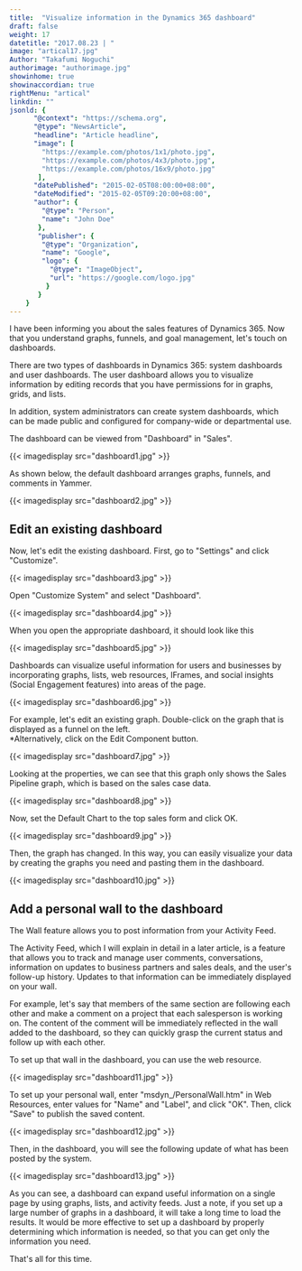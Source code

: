 ```yaml
---
title:  "Visualize information in the Dynamics 365 dashboard"
draft: false
weight: 17
datetitle: "2017.08.23 | "
image: "artical17.jpg"
Author: "Takafumi Noguchi"
authorimage: "authorimage.jpg"
showinhome: true
showinaccordian: true
rightMenu: "artical"
linkdin: ""
jsonld: {
      "@context": "https://schema.org",
      "@type": "NewsArticle",
      "headline": "Article headline",
      "image": [
        "https://example.com/photos/1x1/photo.jpg",
        "https://example.com/photos/4x3/photo.jpg",
        "https://example.com/photos/16x9/photo.jpg"
       ],
      "datePublished": "2015-02-05T08:00:00+08:00",
      "dateModified": "2015-02-05T09:20:00+08:00",
      "author": {
        "@type": "Person",
        "name": "John Doe"
       },
       "publisher": {
        "@type": "Organization",
        "name": "Google",
        "logo": {
          "@type": "ImageObject",
          "url": "https://google.com/logo.jpg"
         }
       }
    }
---
```

<!-- Intro  -->
I have been informing you about the sales features of Dynamics 365. Now that you understand graphs, funnels, and goal management, let's touch on dashboards. 

There are two types of dashboards in Dynamics 365: system dashboards and user dashboards. The user dashboard allows you to visualize information by editing records that you have permissions for in graphs, grids, and lists.

In addition, system administrators can create system dashboards, which can be made public and configured for company-wide or departmental use.

The dashboard can be viewed from "Dashboard" in "Sales". 
<!-- Image= dashboard1.jpg -->
{{< imagedisplay src="dashboard1.jpg" >}}

As shown below, the default dashboard arranges graphs, funnels, and comments in Yammer. 
<!-- Image= dashboard2.jpg -->
{{< imagedisplay src="dashboard2.jpg" >}}


## Edit an existing dashboard 
Now, let's edit the existing dashboard. First, go to "Settings" and click "Customize". 
<!-- Image= dashboard3.jpg -->
{{< imagedisplay src="dashboard3.jpg" >}}

Open "Customize System" and select "Dashboard".
<!-- Image= dashboard4.jpg -->
{{< imagedisplay src="dashboard4.jpg" >}}

When you open the appropriate dashboard, it should look like this 
<!-- Image= dashboard5.jpg -->
{{< imagedisplay src="dashboard5.jpg" >}}

Dashboards can visualize useful information for users and businesses by incorporating graphs, lists, web resources, IFrames, and social insights (Social Engagement features) into areas of the page. 
<!-- Image= dashboard6.jpg -->
{{< imagedisplay src="dashboard6.jpg" >}}

For example, let's edit an existing graph. Double-click on the graph that is displayed as a funnel on the left.       
*Alternatively, click on the Edit Component button. 
<!-- Image= dashboard7.jpg -->
{{< imagedisplay src="dashboard7.jpg" >}}

Looking at the properties, we can see that this graph only shows the Sales Pipeline graph, which is based on the sales case data. 
<!-- Image= dashboard8.jpg -->
{{< imagedisplay src="dashboard8.jpg" >}}

Now, set the Default Chart to the top sales form and click OK. 
<!-- Image= dashboard9.jpg -->
{{< imagedisplay src="dashboard9.jpg" >}}

Then, the graph has changed. In this way, you can easily visualize your data by creating the graphs you need and pasting them in the dashboard. 
<!-- Image= dashboard10.jpg -->
{{< imagedisplay src="dashboard10.jpg" >}}

## Add a personal wall to the dashboard 
The Wall feature allows you to post information from your Activity Feed.

The Activity Feed, which I will explain in detail in a later article, is a feature that allows you to track and manage user comments, conversations, information on updates to business partners and sales deals, and the user's follow-up history. Updates to that information can be immediately displayed on your wall. 

For example, let's say that members of the same section are following each other and make a comment on a project that each salesperson is working on. The content of the comment will be immediately reflected in the wall added to the dashboard, so they can quickly grasp the current status and follow up with each other. 

To set up that wall in the dashboard, you can use the web resource. 
<!-- Image= dashboard11.jpg -->
{{< imagedisplay src="dashboard11.jpg" >}}

To set up your personal wall, enter "msdyn_/PersonalWall.htm" in Web Resources, enter values for "Name" and "Label", and click "OK". Then, click "Save" to publish the saved content. 
<!-- Image= dashboard12.jpg -->
{{< imagedisplay src="dashboard12.jpg" >}}

Then, in the dashboard, you will see the following update of what has been posted by the system. 
<!-- Image= dashboard13.jpg -->
{{< imagedisplay src="dashboard13.jpg" >}}

As you can see, a dashboard can expand useful information on a single page by using graphs, lists, and activity feeds. Just a note, if you set up a large number of graphs in a dashboard, it will take a long time to load the results. It would be more effective to set up a dashboard by properly determining which information is needed, so that you can get only the information you need. 

That's all for this time. 